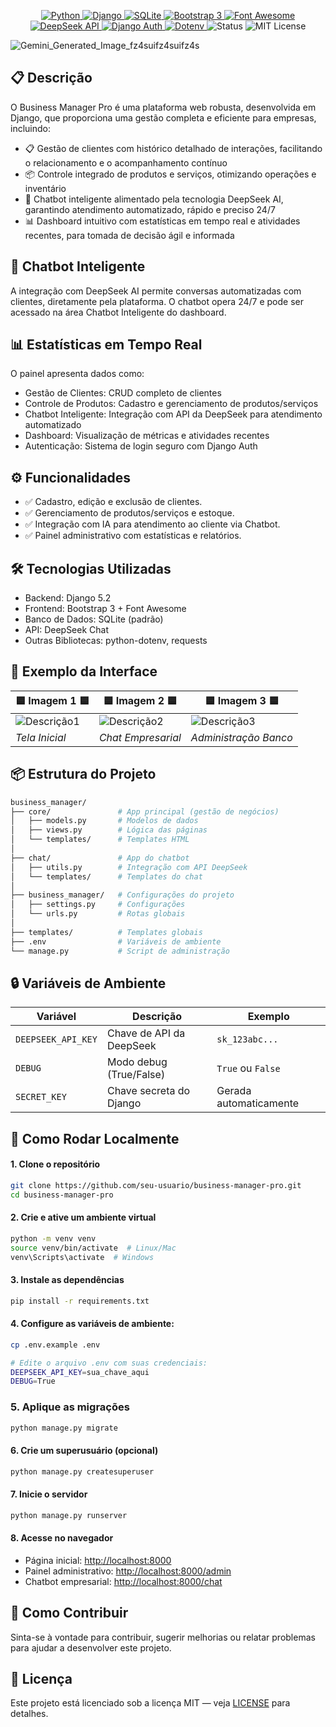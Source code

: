<p align="center">
  <!-- Linguagem principal -->
  <a href="https://www.python.org/">
    <img src="https://img.shields.io/badge/-Python-3776AB?style=flat-square&logo=python&logoColor=white" alt="Python" />
  </a>
  
  <!-- Framework web -->
  <a href="https://www.djangoproject.com/">
    <img src="https://img.shields.io/badge/-Django-092E20?style=flat-square&logo=django&logoColor=white" alt="Django" />
  </a>

  <!-- Banco de dados -->
  <a href="https://www.sqlite.org/">
    <img src="https://img.shields.io/badge/-SQLite-003B57?style=flat-square&logo=sqlite&logoColor=white" alt="SQLite" />
  </a>

  <!-- Frontend -->
  <a href="https://getbootstrap.com/docs/3.4/">
    <img src="https://img.shields.io/badge/-Bootstrap%203-563D7C?style=flat-square&logo=bootstrap&logoColor=white" alt="Bootstrap 3" />
  </a>

  <!-- Ícones -->
  <a href="https://fontawesome.com/v4/">
    <img src="https://img.shields.io/badge/-Font%20Awesome%204-339AF0?style=flat-square&logo=font-awesome&logoColor=white" alt="Font Awesome" />
  </a>

  <!-- API IA -->
  <a href="https://deepseek.com/">
    <img src="https://img.shields.io/badge/-DeepSeek%20API-5C4EE5?style=flat-square&logo=ai&logoColor=white" alt="DeepSeek API" />
  </a>

  <!-- Autenticação -->
  <a href="https://docs.djangoproject.com/en/5.2/topics/auth/">
    <img src="https://img.shields.io/badge/-Django%20Auth-FF6B6B?style=flat-square&logo=django&logoColor=white" alt="Django Auth" />
  </a>

  <!-- Variáveis de ambiente -->
  <a href="https://pypi.org/project/python-dotenv/">
    <img src="https://img.shields.io/badge/-Dotenv-ECD53F?style=flat-square&logo=python&logoColor=black" alt="Dotenv" />
  </a>

  <!-- Status do projeto -->
  <img src="https://img.shields.io/badge/status-em%20desenvolvimento-yellow?style=flat-square" alt="Status" />
  
  <!-- Licença -->
  <img src="https://img.shields.io/badge/license-MIT-blue?style=flat-square" alt="MIT License" />
</p>
  
![Gemini_Generated_Image_fz4suifz4suifz4s](https://github.com/user-attachments/assets/21933bf4-d43f-4204-99e4-a9dab6999022)

## 📋 Descrição
O Business Manager Pro é uma plataforma web robusta, desenvolvida em Django, que proporciona uma gestão completa e eficiente para empresas, incluindo:

- 📋 Gestão de clientes com histórico detalhado de interações, facilitando o relacionamento e o acompanhamento contínuo
- 📦 Controle integrado de produtos e serviços, otimizando operações e inventário
- 🤖 Chatbot inteligente alimentado pela tecnologia DeepSeek AI, garantindo atendimento automatizado, rápido e preciso 24/7
- 📊 Dashboard intuitivo com estatísticas em tempo real e atividades recentes, para tomada de decisão ágil e informada

## 🧠 Chatbot Inteligente
A integração com DeepSeek AI permite conversas automatizadas com clientes, diretamente pela plataforma. O chatbot opera 24/7 e pode ser acessado na área Chatbot Inteligente do dashboard.

## 📊 Estatísticas em Tempo Real
O painel apresenta dados como:

- Gestão de Clientes: CRUD completo de clientes
- Controle de Produtos: Cadastro e gerenciamento de produtos/serviços
- Chatbot Inteligente: Integração com API da DeepSeek para atendimento automatizado
- Dashboard: Visualização de métricas e atividades recentes
- Autenticação: Sistema de login seguro com Django Auth

## ⚙️ Funcionalidades
- ✅ Cadastro, edição e exclusão de clientes.
- ✅ Gerenciamento de produtos/serviços e estoque.
- ✅ Integração com IA para atendimento ao cliente via Chatbot.
- ✅ Painel administrativo com estatísticas e relatórios.

## 🛠️ Tecnologias Utilizadas
- Backend: Django 5.2
- Frontend: Bootstrap 3 + Font Awesome
- Banco de Dados: SQLite (padrão)
- API: DeepSeek Chat
- Outras Bibliotecas: python-dotenv, requests

## 📸 Exemplo da Interface

| 🟦 **Imagem 1** 🟦 | 🟦 **Imagem 2** 🟦 | 🟦 **Imagem 3** 🟦 |
|----------------------|----------------------|----------------------|
| ![Descrição1](https://github.com/user-attachments/assets/fcae72e9-ef44-4782-b340-cf926430ea7d) | ![Descrição2](https://github.com/user-attachments/assets/63826fe6-50f0-4b59-b87d-0b09055dfa62) | ![Descrição3](https://github.com/user-attachments/assets/d2861ab1-4455-4ce1-9270-9654ee799be5) |
| *Tela Inicial* | *Chat Empresarial* | *Administração Banco* |

## 📦 Estrutura do Projeto
  ```bash
  business_manager/
├── core/               # App principal (gestão de negócios)
│   ├── models.py       # Modelos de dados
│   ├── views.py        # Lógica das páginas
│   └── templates/      # Templates HTML
│
├── chat/               # App do chatbot
│   ├── utils.py        # Integração com API DeepSeek
│   └── templates/      # Templates do chat
│
├── business_manager/   # Configurações do projeto
│   ├── settings.py     # Configurações
│   └── urls.py         # Rotas globais
│
├── templates/          # Templates globais
├── .env                # Variáveis de ambiente
└── manage.py           # Script de administração
  ```

## 🔒 Variáveis de Ambiente

| Variável            | Descrição                             | Exemplo                     |
|---------------------|---------------------------------------|-----------------------------|
| `DEEPSEEK_API_KEY`  | Chave de API da DeepSeek              | `sk_123abc...`              |
| `DEBUG`             | Modo debug (True/False)               | `True` ou `False`           |
| `SECRET_KEY`        | Chave secreta do Django               | Gerada automaticamente     |

## 🚀 Como Rodar Localmente
#### 1. Clone o repositório
```bash
git clone https://github.com/seu-usuario/business-manager-pro.git
cd business-manager-pro
```

#### 2. Crie e ative um ambiente virtual
```bash
python -m venv venv
source venv/bin/activate  # Linux/Mac
venv\Scripts\activate  # Windows
```

#### 3. Instale as dependências
```bash
pip install -r requirements.txt
```

#### 4. Configure as variáveis de ambiente:
```bash
cp .env.example .env

# Edite o arquivo .env com suas credenciais:
DEEPSEEK_API_KEY=sua_chave_aqui
DEBUG=True
```

### 5. Aplique as migrações
```bash
python manage.py migrate
```

#### 6. Crie um superusuário (opcional)
```bash
python manage.py createsuperuser
```

#### 7. Inicie o servidor
```bash
python manage.py runserver
```

#### 8. Acesse no navegador

- Página inicial: [http://localhost:8000](http://localhost:8000)
- Painel administrativo: [http://localhost:8000/admin](http://localhost:8000/admin)
- Chatbot empresarial: [http://localhost:8000/chat](http://localhost:8000/chat)

## 🤝 Como Contribuir
Sinta-se à vontade para contribuir, sugerir melhorias ou relatar problemas para ajudar a desenvolver este projeto.

## 📄 Licença
Este projeto está licenciado sob a licença MIT — veja [LICENSE](https://github.com/github/gitignore/blob/main/LICENSE) para detalhes.
